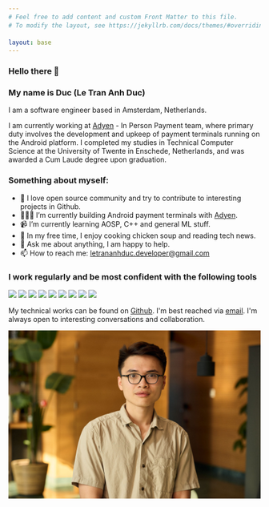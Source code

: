 ```yaml
---
# Feel free to add content and custom Front Matter to this file.
# To modify the layout, see https://jekyllrb.com/docs/themes/#overriding-theme-defaults

layout: base
---
```



### Hello there 👋

### My name is Duc (Le Tran Anh Duc)

I am a software engineer based in Amsterdam, Netherlands.

 I am currently working at [Adyen](https://www.adyen.com/pos-payments) - In Person Payment team, where primary duty involves the development and upkeep of payment terminals running on the Android platform. I completed my studies in Technical Computer Science at the University of Twente in Enschede, Netherlands, and was awarded a Cum Laude degree upon graduation.

### Something about myself:
- 📖 I love open source community and try to contribute to interesting projects in Github.
- 👨🏽‍💻 I’m currently building Android payment terminals with [Adyen](https://www.adyen.com/).
- 📹 I’m currently learning AOSP, C++ and general ML stuff.
- 🐔 In my free time, I enjoy cooking chicken soup and reading tech news.
- 💬 Ask me about anything, I am happy to help.
- 📫 How to reach me: letrananhduc.developer@gmail.com

### I work regularly and be most confident with the following tools
<code><img height="20" src="https://user-images.githubusercontent.com/36192582/96400250-73f71180-11fa-11eb-8beb-d30122ce657b.png"></code>
<code><img height="20" src="https://user-images.githubusercontent.com/36192582/96400255-76f20200-11fa-11eb-960d-49eae5382ed1.png"></code>
<code><img height="20" src="https://user-images.githubusercontent.com/36192582/96400256-78232f00-11fa-11eb-83b2-e37e62654e06.png"></code>
<code><img height="20" src="https://user-images.githubusercontent.com/36192582/96400259-78bbc580-11fa-11eb-82e8-612837c2e6f0.png"></code>
<code><img height="20" src="https://user-images.githubusercontent.com/36192582/96400261-79ecf280-11fa-11eb-8751-ea4f6eb72d65.png"></code>
<code><img height="20" src="https://user-images.githubusercontent.com/36192582/96400262-79ecf280-11fa-11eb-9d99-c2f1a019d2ac.jpg"></code>
<code><img height="20" src="https://user-images.githubusercontent.com/36192582/96400264-7a858900-11fa-11eb-9d2f-00e928be7285.jpg"></code>
<code><img height="20" src="https://user-images.githubusercontent.com/36192582/96400336-a6087380-11fa-11eb-86ce-587b9ff0940b.png"></code>
<code><img height="20" src="https://user-images.githubusercontent.com/36192582/96400414-d819d580-11fa-11eb-884b-ac28bd010da7.jpg"></code>

My technical works can be found on [Github](https://github.com/anhanh11001). I'm best reached via [email](letrananhduc.developer@gmail.com). I'm always open to interesting conversations and collaboration.

<center><img src="/assets/images/personal_profile_image.jpg"/> </center>